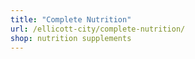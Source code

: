 ```yaml
---
title: "Complete Nutrition"
url: /ellicott-city/complete-nutrition/
shop: nutrition supplements
---
```


